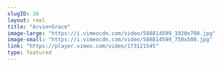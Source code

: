 ```yaml
---
slugID: 16 
layout: reel
title: "Arvin+Grace"
image-large: "https://i.vimeocdn.com/video/588814599_1920x700.jpg"
image-small: "https://i.vimeocdn.com/video/588814599_750x500.jpg"
link: "https://player.vimeo.com/video/173121545"
type: featured
---
```

